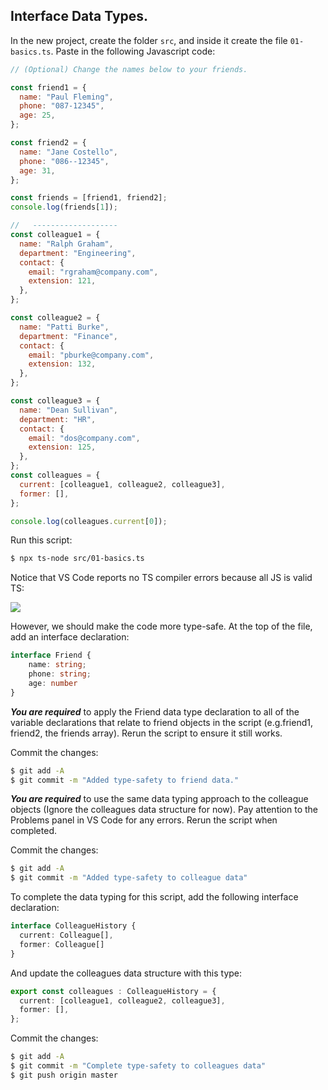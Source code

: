 ## Interface Data Types.

In the new project, create the folder `src`, and inside it create the file `01-basics.ts`. Paste in the following Javascript code:
~~~js
// (Optional) Change the names below to your friends.

const friend1 = {
  name: "Paul Fleming",
  phone: "087-12345",
  age: 25,
};

const friend2 = {
  name: "Jane Costello",
  phone: "086--12345",
  age: 31,
};

const friends = [friend1, friend2];
console.log(friends[1]);

//   -------------------
const colleague1 = {
  name: "Ralph Graham",
  department: "Engineering",
  contact: {
    email: "rgraham@company.com",
    extension: 121,
  },
};

const colleague2 = {
  name: "Patti Burke",
  department: "Finance",
  contact: {
    email: "pburke@company.com",
    extension: 132,
  },
};

const colleague3 = {
  name: "Dean Sullivan",
  department: "HR",
  contact: {
    email: "dos@company.com",
    extension: 125,
  },
};
const colleagues = {
  current: [colleague1, colleague2, colleague3],
  former: [],
};

console.log(colleagues.current[0]);
~~~

Run this script:
~~~bash
$ npx ts-node src/01-basics.ts
~~~ 
Notice that VS Code reports no TS compiler errors because all JS is valid TS:

![][noprob] 

However, we should make the code more type-safe. At the top of the file, add an interface declaration:
~~~ts
interface Friend {
    name: string;
    phone: string;
    age: number
}
~~~

___You are required___ to apply the Friend data type declaration to all of the variable declarations that relate to friend objects in the script (e.g.friend1, friend2, the friends array). Rerun the script to ensure it still works.

Commit the changes:
~~~bash
$ git add -A
$ git commit -m "Added type-safety to friend data."
~~~

___You are required___ to use the same data typing approach to the colleague objects (Ignore the colleagues data structure for now). Pay attention to the Problems panel in VS Code for any errors. Rerun the script when completed.

Commit the changes:
~~~bash
$ git add -A
$ git commit -m "Added type-safety to colleague data"
~~~

To complete the data typing for this script, add the following interface declaration:
~~~ts
interface ColleagueHistory {
  current: Colleague[],
  former: Colleague[]
}
~~~
And update the colleagues data structure with this type:
~~~ts
export const colleagues : ColleagueHistory = {
  current: [colleague1, colleague2, colleague3],
  former: [],
};
~~~

Commit the changes:
~~~bash
$ git add -A
$ git commit -m "Complete type-safety to colleagues data"
$ git push origin master
~~~

[noprob]: ./img/noprob.png
